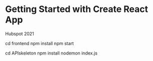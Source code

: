 # Getting Started with Create React App

Hubspot 2021

cd frontend
npm install
npm start

cd APIskeleton
npm install
nodemon index.js
